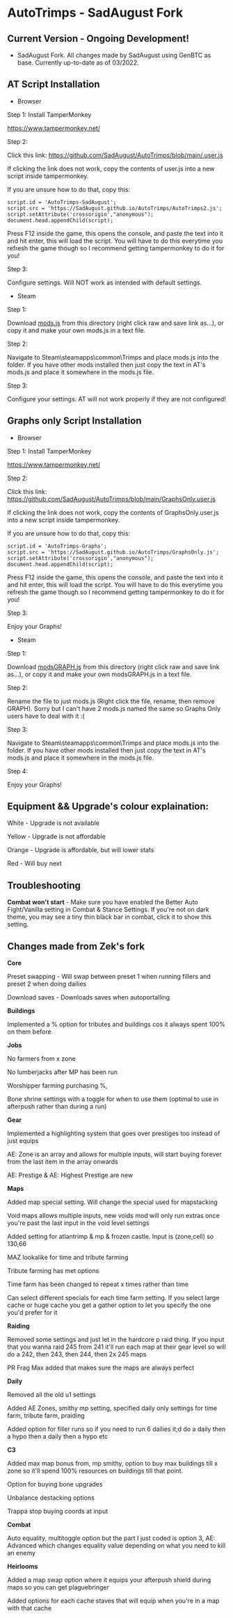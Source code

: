 # AutoTrimps - SadAugust Fork

## Current Version - Ongoing Development!
- SadAugust Fork. All changes made by SadAugust using GenBTC as base. Currently up-to-date as of 03/2022.

## AT Script Installation

- Browser

Step 1: Install TamperMonkey

https://www.tampermonkey.net/

Step 2: 

Click this link: https://github.com/SadAugust/AutoTrimps/blob/main/.user.js

If clicking the link does not work, copy the contents of user.js into a new script inside tampermonkey. 

If you are unsure how to do that, copy this:

```var script = document.createElement('script');
script.id = 'AutoTrimps-SadAugust';
script.src = 'https://SadAugust.github.io/AutoTrimps/AutoTrimps2.js';
script.setAttribute('crossorigin',"anonymous");
document.head.appendChild(script);
```

Press F12 inside the game, this opens the console, and paste the text into it and hit enter, this will load the script. You will have to do this everytime you refresh the game though so I recommend getting tampermonkey to do it for you!

Step 3: 

Configure settings. Will NOT work as intended with default settings. 

- Steam

Step 1: 

Download <a href="https://github.com/SadAugust/AutoTrimps/blob/main/mods.js">mods.js</a> from this directory (right click raw and save link as...), or copy it and make your own mods.js in a text file.

Step 2: 

Navigate to Steam\steamapps\common\Trimps and place mods.js into the folder. If you have other mods installed then just copy the text in AT's mods.js and place it somewhere in the mods.js file.

Step 3: 

Configure your settings. AT will not work properly if they are not configured!

## Graphs only Script Installation

- Browser

Step 1: Install TamperMonkey

https://www.tampermonkey.net/

Step 2: 

Click this link: https://github.com/SadAugust/AutoTrimps/blob/main/GraphsOnly.user.js

If clicking the link does not work, copy the contents of GraphsOnly.user.js into a new script inside tampermonkey. 

If you are unsure how to do that, copy this:

```var script = document.createElement('script');
script.id = 'AutoTrimps-Graphs';
script.src = 'https://SadAugust.github.io/AutoTrimps/GraphsOnly.js';
script.setAttribute('crossorigin',"anonymous");
document.head.appendChild(script);
```

Press F12 inside the game, this opens the console, and paste the text into it and hit enter, this will load the script. You will have to do this everytime you refresh the game though so I recommend getting tampermonkey to do it for you!

Step 3: 

Enjoy your Graphs!

- Steam

Step 1: 

Download <a href="https://github.com/SadAugust/AutoTrimps/blob/main/modsGraphOnly.js">modsGRAPH.js</a> from this directory (right click raw and save link as...), or copy it and make your own modsGRAPH.js in a text file.

Step 2: 

Rename the file to just mods.js (Right click the file, rename, then remove GRAPH). Sorry but I can't have 2 mods.js named the same so Graphs Only users have to deal with it :(

Step 3: 

Navigate to Steam\steamapps\common\Trimps and place mods.js into the folder. If you have other mods installed then just copy the text in AT's mods.js and place it somewhere in the mods.js file.

Step 4: 

Enjoy your Graphs!



## Equipment && Upgrade's colour explaination:

White - Upgrade is not available

Yellow - Upgrade is not affordable

Orange - Upgrade is affordable, but will lower stats

Red - Will buy next

## Troubleshooting

**Combat won't start** - Make sure you have enabled the Better Auto Fight/Vanilla setting in Combat & Stance Settings. If you're not on dark theme, you may see a tiny thin black bar in combat, click it to show this setting.

## Changes made from Zek's fork

**Core**

Preset swapping - Will swap between preset 1 when running fillers and preset 2 when doing dailies

Download saves - Downloads saves when autoportalling

**Buildings**

Implemented a % option for tributes and buildings cos it always spent 100% on them before

**Jobs**

No farmers from x zone

No lumberjacks after MP has been run 

Worshipper farming purchasing %, 

Bone shrine settings with a toggle for when to use them (optimal to use in afterpush rather than during a run)

**Gear**

Implemented a highlighting system that goes over prestiges too instead of just equips

AE: Zone is an array and allows for multiple inputs, will start buying forever from the last item in the array onwards

AE: Prestige & AE: Highest Prestige are new

**Maps**

Added map special setting. Will change the special used for mapstacking 

Void maps allows multiple inputs, new voids mod will only run extras once you're past the last input in the void level settings

Added setting for atlantrimp & mp & frozen castle. Input is (zone,cell) so 130,66

MAZ lookalike for time and tribute farming

Tribute farming has met options

Time farm has been changed to repeat x times rather than  time

Can select different specials for each time farm setting. If you select large cache or huge cache you get a gather option to let you specify the one you'd prefer for it

**Raiding**

Removed some settings and just let in the hardcore p raid thing. If you input that you wanna raid 245 from 241 it'll run each map at their gear level so will do a 242, then 243, then 244, then 2x 245 maps

PR Frag Max added that makes sure the maps are always perfect

**Daily**

Removed all the old u1 settings

Added AE Zones, smithy mp setting, specified daily only settings for time farm, tribute farm, praiding

Added option for filler runs so if you need to run 6 dailies it;d do a daily then a hypo then a daily then a hypo etc


**C3**

Added max map bonus from, mp smithy, option to buy max buildings till x zone so it'll spend 100% resources on buildings till that point. 

Option for buying bone upgrades 

Unbalance destacking options

Trappa stop buying coords at input

**Combat**

Auto equality, multitoggle option but the part I just coded is option 3, AE: Advanced which changes equality value depending on what you need to kill an enemy

**Heirlooms**

Added a map swap option where it equips your afterpush shield during maps so you can get plaguebringer

Added options for each cache staves that will equip when you're in a map with that cache